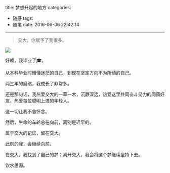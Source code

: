 title: 梦想升起的地方
categories:
  - 随感
tags:
  - 随笔
date: 2016-06-06 22:42:14
---
> 交大，你赋予了我很多。

<!-- more -->

![](http://wingjay.com/img/dream.jpg)

好赖，我毕业了🎓。

从本科毕业时懵懂迷茫的自己，到现在坚定方向不为所动的自己。

两三年的磨砺，我成长了非常多。


还是那句话，我热爱交大的一草一木，沉静深远，热爱这里共同奋斗努力的同窗好友，热爱每位聪明上进的年轻人。

这一切让我不舍怀念。

然后，生命的车轮总在向前，离别是迟早的。

属于交大的记忆，留在交大。

此刻的我，会继续向前。

在交大，我找到了自己的梦；离开交大，我会将这个梦继续坚持下去。

饮水思源。
